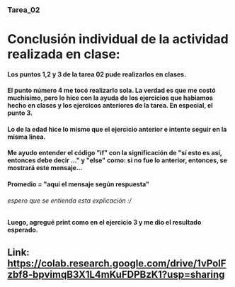 ### Tarea_02
# Conclusión individual de la actividad realizada en clase:

#### Los puntos 1,2 y 3 de la tarea 02 pude realizarlos en clases.
#### El punto número 4 me tocó realizarlo sola. La verdad es que me costó muchísimo, pero lo hice con la ayuda de los ejercicios que habiamos hecho en clases y los ejercicos anteriores de la tarea. En especial, el punto 3. 
#### Lo de la edad hice lo mismo que el ejercicio anterior e intente seguir en la misma linea. 
#### Me ayudo entender el código "if" con la significación de "sí esto es así, entonces debe decir ..." y "else" como: si no fue lo anterior, entonces, se mostrará este mensaje...
#### Promedio = "aquí el mensaje según respuesta"
###### espero que se entienda esta explicación :/
#### Luego, agregué print como en el ejercicio 3 y me dio el resultado esperado.

## Link: https://colab.research.google.com/drive/1vPolFzbf8-bpvimqB3X1L4mKuFDPBzK1?usp=sharing 